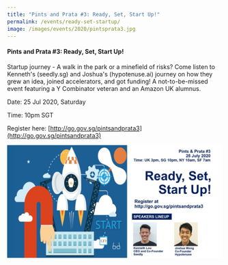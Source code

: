 ```yaml
---
title: "Pints and Prata #3: Ready, Set, Start Up!"
permalink: /events/ready-set-startup/
image: /images/events/2020/pintsprata3.jpg
---
```


#### Pints and Prata #3: Ready, Set, Start Up!
 
Startup journey - A walk in the park or a minefield of risks? Come listen to Kenneth's (seedly.sg) and Joshua's (hypotenuse.ai) journey on how they grew an idea, joined accelerators, and got funding! A not-to-be-missed event featuring a Y Combinator veteran and an Amazon UK alumnus. 

Date: 25 Jul 2020, Saturday

Time: 10pm SGT  

Register here: [http://go.gov.sg/pintsandprata3](http://go.gov.sg/pintsandprata3)  

![Image](/images/events/2020/pintsprata3.jpg)
